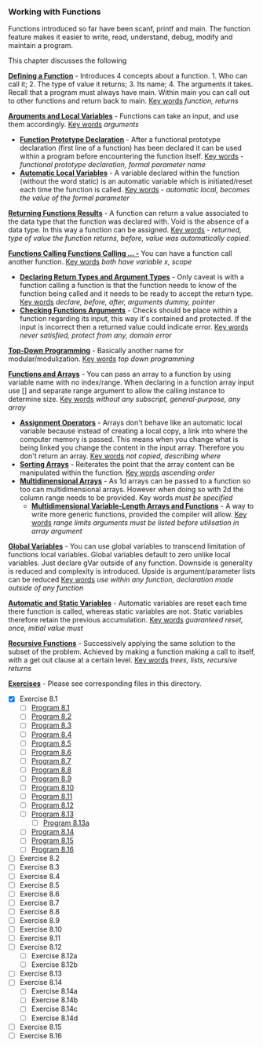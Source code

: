 ### Working with Functions

Functions introduced so far have been scanf, printf and main. The function feature makes it easier to write, read, understand, debug, modify and maintain a program.

This chapter discusses the following

<u>**Defining a Function**</u> - Introduces 4 concepts about a function. 1. Who can call it; 2. The type of value it returns; 3. Its name; 4. The arguments it takes. Recall that a program must always have main. Within main you can call out to other functions and return back to main. <u>Key words</u> *function, returns*

<u>**Arguments and Local Variables**</u> - Functions can take an input, and use them accordingly. <u>Key words</u> *arguments* 

* <u>**Function Prototype Declaration**</u> - After a functional prototype declaration (first line of a function) has been declared it can be used within a program before encountering the function itself. <u>Key words</u> - *functional prototype declaration, formal parameter name*
* <u>**Automatic Local Variables**</u> - A variable declared within the function (without the word static) is an automatic variable which is initiated/reset each time the function is called. <u>Key words</u> - *automatic local, becomes the value of the formal parameter*

<u>**Returning Functions Results**</u> - A function can return a value associated to the data type that the function was declared with. Void is the absence of a data type. In this way a function can be assigned. <u>Key words</u> - *returned, type of value the function returns, before, value was automatically copied.*

<u>**Functions Calling Functions Calling ... -**</u> You can have a function call another function.  <u>Key words</u> *both have variable x, scope*

* <u>**Declaring Return Types and Argument Types**</u> - Only caveat is with a function calling a function is that the function needs to know of the function being called and it needs to be ready to accept the return type. <u>Key words</u> *declare, before, after, arguments dummy, pointer*
* <u>**Checking Functions Arguments**</u> - Checks should be place within a function regarding its input, this way it's contained and protected. If the input is incorrect then a returned value could indicate error. <u>Key words</u> *never satisfied, protect from any, domain error*

<u>**Top-Down Programming**</u> - Basically another name for modular/modulization. <u>Key words</u> *top down programming*

<u>**Functions and Arrays**</u> - You can pass an array to a function by using variable name with no index/range. When declaring in a function array input use [] and separate range argument to allow the calling instance to determine size. <u>Key words</u> *without any subscript, general-purpose, any array*

* <u>**Assignment Operators**</u> - Arrays don't behave like an automatic local variable because instead of creating a local copy, a link into where the computer memory is passed. This means when you change what is being linked you change the content in the input array. Therefore you don't return an array. <u>Key words</u> *not copied, describing where*
* <u>**Sorting Arrays**</u> - Reiterates the point that the array content can be manipulated within the function. <u>Key words</u> *ascending order*
* <u>**Multidimensional Arrays**</u> - As 1d arrays can be passed to a function so too can multidimensional arrays. However when doing so with 2d the column range needs to be provided. Key words *must be specified*
  * <u>**Multidimensional Variable-Length Arrays and Functions**</u> - A way to write more generic functions, provided the compiler will allow. <u>Key words</u> *range limits arguments must be listed before utilisation in array argument*

<u>**Global Variables**</u> - You can use global variables to transcend limitation of functions local variables. Global variables default to zero unlike local variables. Just declare gVar outside of any function. Downside is generality is reduced and complexity is introduced. Upside is argument/parameter lists can be reduced <u>Key words</u> *use within any function, declaration made outside of any function*

<u>**Automatic and Static Variables**</u> - Automatic variables are reset each time there function is called, whereas static variables are not. Static variables therefore retain the previous accumulation. <u>Key words</u> *guaranteed reset, once, initial value must*

<u>**Recursive Functions**</u> - Successively applying the same solution to the subset of the problem. Achieved by making a function making a call to itself, with a get out clause at a certain level. <u>Key words</u> *trees, lists, recursive returns*

**<u>Exercises</u>** - Please see corresponding files in this directory.

- [x] Exercise 8.1
  - [ ] [Program 8.1](Exercise_8.1/Program_8.1.c)
  - [ ] [Program 8.2](Exercise_8.1/Program_8.2.c)
  - [ ] [Program 8.3](Exercise_8.1/Program_8.3.c)
  - [ ] [Program 8.4](Exercise_8.1/Program_8.4.c)
  - [ ] [Program 8.5](Exercise_8.1/Program_8.5.c)
  - [ ] [Program 8.6](Exercise_8.1/Program_8.6.c)
  - [ ] [Program 8.7](Exercise_8.1/Program_8.7.c)
  - [ ] [Program 8.8](Exercise_8.1/Program_8.8.c)
  - [ ] [Program 8.9](Exercise_8.1/Program_8.9.c)
  - [ ] [Program 8.10](Exercise_8.1/Program_8.10.c)
  - [ ] [Program 8.11](Exercise_8.1/Program_8.11.c)
  - [ ] [Program 8.12](Exercise_8.1/Program_8.12.c)
  - [ ] [Program 8.13](Exercise_8.1/Program_8.13.c)
    - [ ] [Program 8.13a](Exercise_8.1/Program_8.13a.c)
  - [ ] [Program 8.14](Exercise_8.1/Program_8.14.c)
  - [ ] [Program 8.15](Exercise_8.1/Program_8.15.c)
  - [ ] [Program 8.16](Exercise_8.1/Program_8.16.c)
- [ ] Exercise 8.2
- [ ] Exercise 8.3
- [ ] Exercise 8.4
- [ ] Exercise 8.5
- [ ] Exercise 8.6
- [ ] Exercise 8.7
- [ ] Exercise 8.8
- [ ] Exercise 8.9
- [ ] Exercise 8.10
- [ ] Exercise 8.11
- [ ] Exercise 8.12
  - [ ] Exercise 8.12a
  - [ ] Exercise 8.12b
- [ ] Exercise 8.13
- [ ] Exercise 8.14
  - [ ] Exercise 8.14a
  - [ ] Exercise 8.14b
  - [ ] Exercise 8.14c
  - [ ] Exercise 8.14d
- [ ] Exercise 8.15
- [ ] Exercise 8.16
